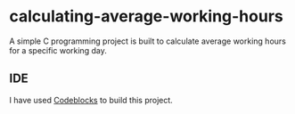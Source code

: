 # calculating-average-working-hours

A simple C programming project is built to calculate average working hours for a specific working day.

## IDE

I have used [Codeblocks](https://www.codeblocks.org/) to build this project.
